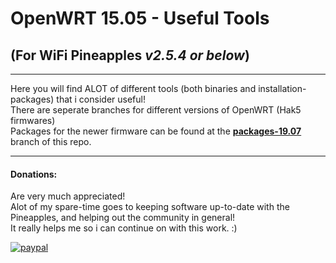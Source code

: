 # OpenWRT 15.05 - Useful Tools 

## (For WiFi Pineapples *v2.5.4 or below*)
---
Here you will find ALOT of different tools (both binaries and installation-packages) that i consider useful!  
There are seperate branches for different versions of OpenWRT (Hak5 firmwares)  
Packages for the newer firmware can be found at the **[packages-19.07](https://github.com/adde88/openwrt-useful-tools/tree/packages-19.07)** branch of this repo.  

---

#### Donations:
Are very much appreciated!  
Alot of my spare-time goes to keeping software up-to-date with the Pineapples, and helping out the community in general!  
It really helps me so i can continue on with this work. :)


[![paypal](https://www.paypalobjects.com/en_US/NO/i/btn/btn_donateCC_LG.gif)](https://www.paypal.com/cgi-bin/webscr?cmd=_s-xclick&hosted_button_id=4HJM939H9PHWW)
